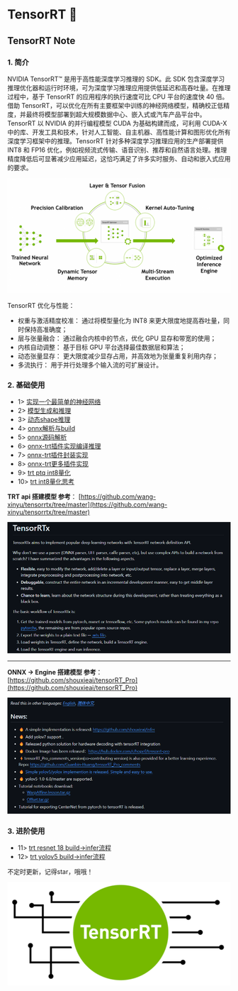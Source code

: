 # TensorRT :100:

## TensorRT Note

### 1. 简介
NVIDIA TensorRT™ 是用于高性能深度学习推理的 SDK。此 SDK 包含深度学习推理优化器和运行时环境，可为深度学习推理应用提供低延迟和高吞吐量。在推理过程中，基于 TensorRT 的应用程序的执行速度可比 CPU 平台的速度快 40 倍。借助 TensorRT，可以优化在所有主要框架中训练的神经网络模型，精确校正低精度，并最终将模型部署到超大规模数据中心、嵌入式或汽车产品平台中。TensorRT 以 NVIDIA 的并行编程模型 CUDA 为基础构建而成，可利用 CUDA-X 中的库、开发工具和技术，针对人工智能、自主机器、高性能计算和图形优化所有深度学习框架中的推理。TensorRT 针对多种深度学习推理应用的生产部署提供 INT8 和 FP16 优化，例如视频流式传输、语音识别、推荐和自然语言处理。推理精度降低后可显著减少应用延迟，这恰巧满足了许多实时服务、自动和嵌入式应用的要求。

![](./workspace/trt-info.png)

TensorRT 优化与性能：

- 权重与激活精度校准： 通过将模型量化为 INT8 来更大限度地提高吞吐量，同时保持高准确度；
- 层与张量融合： 通过融合内核中的节点，优化 GPU 显存和带宽的使用；
- 内核自动调整： 基于目标 GPU 平台选择最佳数据层和算法；
- 动态张量显存： 更大限度减少显存占用，并高效地为张量重复利用内存；
- 多流执行：     用于并行处理多个输入流的可扩展设计。

### 2. 基础使用

- 1> [实现一个最简单的神经网络](https://github.com/cvdong/TensorRT_dong/blob/main/src/base_src_1.cpp)
- 2> [模型生成和推理](https://github.com/cvdong/TensorRT_dong/blob/main/src/base_src_2.cpp)
- 3> [动态shape推理](https://github.com/cvdong/TensorRT_dong/blob/main/src/base_src_3.cpp)
- 4> [onnx解析与build](https://github.com/cvdong/TensorRT_dong/blob/main/src/base_src_4.cpp)
- 5> [onnx源码解析](https://github.com/cvdong/TensorRT_dong/blob/main/src/base_src_5.cpp)
- 6> [onnx-trt插件实现编译推理](https://github.com/cvdong/TensorRT_dong/tree/main/src/onnx-plugin)
- 7> [onnx-trt插件封装实现](https://github.com/cvdong/TensorRT_dong/tree/main/src/onnx-package-plugin)
- 8> [onnx-trt更多插件实现](https://github.com/cvdong/TensorRT_dong/tree/main/src/onnx-package-plugin-2)
- 9> [trt ptq int8量化](https://github.com/cvdong/TensorRT_dong/blob/main/src/base_src_6.cpp)
- 10> [trt int8量化思考](https://github.com/cvdong/TensorRT_dong/blob/main/src/%E9%87%8F%E5%8C%96%E6%B5%81%E7%A8%8B%E4%BB%A5%E5%8F%8Aint8%20plugin.txt)

**TRT api 搭建模型 参考**：
[https://github.com/wang-xinyu/tensorrtx/tree/master](https://github.com/wang-xinyu/tensorrtx/tree/master)

![Alt text](./workspace/tensorRTx.jpg)

---

**ONNX -> Engine 搭建模型 参考**：
[https://github.com/shouxieai/tensorRT_Pro](https://github.com/shouxieai/tensorRT_Pro)

![Alt text](./workspace/tensorrtPro.png)

### 3. 进阶使用
- 11> [trt resnet 18 build->infer流程](https://github.com/cvdong/TensorRT_dong/blob/main/src/base_src_7.cpp)
- 12> [trt yolov5 build->infer流程](https://github.com/cvdong/TensorRT_dong/blob/main/src/base_src_8.cpp)


不定时更新，记得star，哦哦！


![](./workspace/tensorrt-logo.png)
